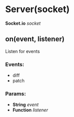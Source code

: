 

<!-- Start src/server.js -->

# Server(socket)

**Socket.io** *socket*

## on(event, listener)

Listen for events

### Events:

* diff
* patch

### Params:

* **String** *event* 
* **Function** *listener* 

<!-- End src/server.js -->

